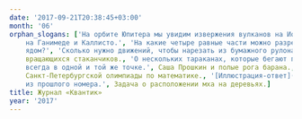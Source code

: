 ```yaml
---
date: '2017-09-21T20:38:45+03:00'
month: '06'
orphan_slogans: ['На орбите Юпитера мы увидим извержения вулканов на Ио, загадочные трещины на Европе, а также ледяные кратеры
    на Ганимеде и Каллисто.', 'На какие четыре равные части можно разрезать квадрат?', 'Как в Зазеркалье лекарство становится
    ядом?', 'Сколько нужно движений, чтобы нарезать из бумажного рулона десять правильных тетраэдров?', О мёртвой петле летающих
    вращающихся стаканчиков., 'О нескольких тараканах, которые бегают по одному кругу с постоянной скоростью, но встречаются
    всегда в одной и той же точке.', Саша Прошкин и полые рога барана., Задача о второй жизни сдутых шариков., Избранные задачи
    Санкт-Петербургской олимпиады по математике., '[Иллюстрация-ответ](extras/2017-06-4zadachi.gif) к четырём задачам про колёса
    из прошлого номера.', Задача о расположении мха на деревьях.]
title: Журнал «Квантик»
year: '2017'
---
```

